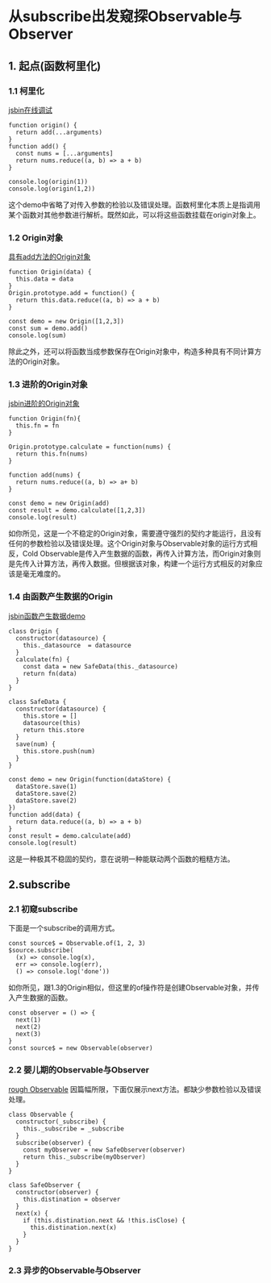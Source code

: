# 从subscribe出发窥探Observable与Observer
## 1. 起点(函数柯里化)
### 1.1 柯里化
[jsbin在线调试](https://jsbin.com/jivodadoga/1/edit?js,console)
```
function origin() {
  return add(...arguments)
}
function add() {
  const nums = [...arguments]
  return nums.reduce((a, b) => a + b)
}

console.log(origin(1))
console.log(origin(1,2))
```
这个demo中省略了对传入参数的检验以及错误处理。函数柯里化本质上是指调用某个函数对其他参数进行解析。既然如此，可以将这些函数挂载在origin对象上。
### 1.2 Origin对象
[具有add方法的Origin对象](https://jsbin.com/quzelorexu/2/edit?js,console)
```
function Origin(data) {
  this.data = data
}
Origin.prototype.add = function() {
  return this.data.reduce((a, b) => a + b)
}

const demo = new Origin([1,2,3])
const sum = demo.add()
console.log(sum)
```
除此之外，还可以将函数当成参数保存在Origin对象中，构造多种具有不同计算方法的Origin对象。
### 1.3 进阶的Origin对象
[jsbin进阶的Origin对象](https://jsbin.com/zaquqaxuko/1/edit?js,console)
```
function Origin(fn){
  this.fn = fn
}

Origin.prototype.calculate = function(nums) {
  return this.fn(nums)
}

function add(nums) {
  return nums.reduce((a, b) => a+ b)
}

const demo = new Origin(add)
const result = demo.calculate([1,2,3])
console.log(result)
```
如你所见，这是一个不稳定的Origin对象，需要遵守强烈的契约才能运行，且没有任何的参数检验以及错误处理。这个Origin对象与Observable对象的运行方式相反，Cold Observable是传入产生数据的函数，再传入计算方法，而Origin对象则是先传入计算方法，再传入数据。但根据该对象，构建一个运行方式相反的对象应该是毫无难度的。

### 1.4 由函数产生数据的Origin
[jsbin函数产生数据demo](https://jsbin.com/zaquqaxuko/4/edit?js,console)
```
class Origin {
  constructor(datasource) {
    this._datasource  = datasource
  }
  calculate(fn) {
    const data = new SafeData(this._datasource)
    return fn(data)
  }
}

class SafeData {
  constructor(datasource) {
    this.store = []
    datasource(this)
    return this.store
  }
  save(num) {
    this.store.push(num)
  }
}

const demo = new Origin(function(dataStore) {
  dataStore.save(1)
  dataStore.save(2)
  dataStore.save(2)
})
function add(data) {
  return data.reduce((a, b) => a + b)
}
const result = demo.calculate(add)
console.log(result)
```
这是一种极其不稳固的契约，意在说明一种能联动两个函数的粗糙方法。

## 2.subscribe
### 2.1 初窥subscribe
下面是一个subscribe的调用方式。
```
const source$ = Observable.of(1, 2, 3)
$source.subscribe(
  (x) => console.log(x), 
  err => console.log(err), 
  () => console.log('done'))
```
如你所见，跟1.3的Origin相似，但这里的of操作符是创建Observable对象，并传入产生数据的函数。
```
const observer = () => {
  next(1)
  next(2)
  next(3)
}
const source$ = new Observable(observer)
```

### 2.2 婴儿期的Observable与Observer
[rough Observable](https://jsbin.com/jifulezoto/3/edit?js,console)
因篇幅所限，下面仅展示next方法。都缺少参数检验以及错误处理。
```
class Observable {
  constructor(_subscribe) {
    this._subscribe = _subscribe
  }
  subscribe(observer) {
    const myObserver = new SafeObserver(observer)
    return this._subscribe(myObserver)
  }
}

class SafeObserver {
  constructor(observer) {
    this.distination = observer
  }
  next(x) {
    if (this.distination.next && !this.isClose) {
      this.distination.next(x)
    }
  }
}
```
### 2.3 异步的Observable与Observer